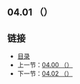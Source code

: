 ## 04.01 （）


## 链接
* [目录](https://github.com/alpha2018/go-zh/blob/master/tour/directory.md)
* 上一节：[04.00 （）](https://github.com/alpha2018/go-zh/blob/master/tour/04.00.md)
* 下一节：[04.02 （）](https://github.com/alpha2018/go-zh/blob/master/tour/04.02.md)
